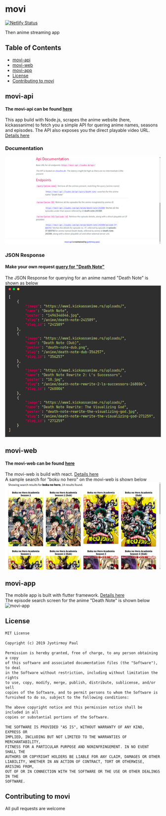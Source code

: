 # movi
[![Netlify Status](https://api.netlify.com/api/v1/badges/a5f8f267-c9a2-4d3b-9e5e-c50eb8bb7eea/deploy-status)](https://app.netlify.com/sites/movi-anime/deploys)

Then anime streaming app

## Table of Contents
- [movi-api](#movi-api)
- [movi-web](#movi-web)
- [movi-app](#movi-app)
- [License](#license)
- [Contributing to movi](#contributing-to-movi)


## movi-api
#### The movi-api can be found [here](https://movi-api.cloudno.de/)
This app build with Node.js, scrapes the anime website (here, kickassanime) to fetch you a simple API for quering anime names, seasons and episodes. The API also exposes you the direct playable video URL. [Details here](https://github.com/jyotirmoy-paul/movi/tree/master/movi-api)

### Documentation

![movi-api-documentation](images/movi-api-doc.png)

### JSON Response

#### Make your own request [query for "Death Note"](https://movi-api.cloudno.de/api/query/death+note)
The JSON Response for querying for an anime named "Death Note" is shown as below
![movi-api-response](images/movi-api.png)

## movi-web

#### The movi-web can be found [here](https://movi-anime.netlify.app/)
The movi-web is build with react. [Details here](https://github.com/jyotirmoy-paul/movi/tree/master/movi-web)<br>
A sample search for "boku no hero" on the movi-web is shown below
![movi-web](images/movi-web.png)

## movi-app
The mobile app is built with flutter framework. [Details here](https://github.com/jyotirmoy-paul/movi/tree/master/movi-app)<br>
The episode search screen for the anime "Death Note" is shown below
![movi-app](images/movi-flutter.png)

## License
```
MIT License

Copyright (c) 2019 Jyotirmoy Paul

Permission is hereby granted, free of charge, to any person obtaining a copy
of this software and associated documentation files (the "Software"), to deal
in the Software without restriction, including without limitation the rights
to use, copy, modify, merge, publish, distribute, sublicense, and/or sell
copies of the Software, and to permit persons to whom the Software is
furnished to do so, subject to the following conditions:

The above copyright notice and this permission notice shall be included in all
copies or substantial portions of the Software.

THE SOFTWARE IS PROVIDED "AS IS", WITHOUT WARRANTY OF ANY KIND, EXPRESS OR
IMPLIED, INCLUDING BUT NOT LIMITED TO THE WARRANTIES OF MERCHANTABILITY,
FITNESS FOR A PARTICULAR PURPOSE AND NONINFRINGEMENT. IN NO EVENT SHALL THE
AUTHORS OR COPYRIGHT HOLDERS BE LIABLE FOR ANY CLAIM, DAMAGES OR OTHER
LIABILITY, WHETHER IN AN ACTION OF CONTRACT, TORT OR OTHERWISE, ARISING FROM,
OUT OF OR IN CONNECTION WITH THE SOFTWARE OR THE USE OR OTHER DEALINGS IN THE
SOFTWARE.
```

## Contributing to movi
All pull requests are welcome

